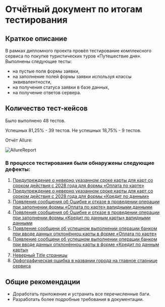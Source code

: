 # Отчётный документ по итогам тестирования

## Краткое описание

В рамках дипломного проекта провёл тестирование комплексного сервиса по покупке туристических туров «Путешествие дня». Выполнены следующие тесты:

* на пустые поля формы заявки,
* на заполнение полей формы заявки используя классы эквивалентности,
* на получения статуса заявки в базе данных,
* на получение ответов сервера.

## Количество тест-кейсов

Было выполнено 48 тестов.

Успешных 81,25% - 39 тестов.
Не успешных 18,75% - 9 тестов.

Отчёт Allure:

![AllureReport](https://user-images.githubusercontent.com/105369004/201514117-37a2b635-5f5e-408b-b482-d23f48d10ecb.png)

### В процессе тестирования были обнаружены следующие дефекты:

1. [Предупреждение о неверно указанном сроке карты для карт со сроком действия с 2028 года для формы «Оплата по карте»](https://github.com/Flynt666/Diplom/issues/2)
1. [Предупреждение о неверно указанном сроке карты для карт со сроком действия с 2028 года для формы «Кредит по данным»](https://github.com/Flynt666/Diplom/issues/3)
1. [Появления сообщения об Ошибке и отказе в проведении операции при заполнении формы «Оплата по карте» валидными данными](https://github.com/Flynt666/Diplom/issues/6)
1. [Появления сообщения об Ошибке и отказе в проведении операции при заполнении формы «Кредит по данным карты» валидными данными](https://github.com/Flynt666/Diplom/issues/7)
1. [Появление сообщени об успешном выполнении операции банком при вводе данных отклонённоц карты в форме «Оплата по карте»](https://github.com/Flynt666/Diplom/issues/8)
1. [Появление сообщени об успешном выполнении операции банком при вводе данных отклонённоц карты в форме «Кредит по данным карты»](https://github.com/Flynt666/Diplom/issues/9)
1. [Неверный Title страницы](https://github.com/Flynt666/Diplom/issues/4)
1. [Орфографическая ошибка в названии города на главное старнице сервиса](https://github.com/Flynt666/Diplom/issues/5)

## Общие рекомендации
*  Доработать приложение и устранить все перечисленные баги.
* Разработать более подробные требования в документации.
